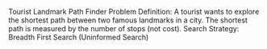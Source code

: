 Tourist Landmark Path Finder
Problem Definition: A tourist wants to explore the shortest path between two famous landmarks in a city. The shortest path is measured by the number of stops (not cost). Search Strategy: Breadth First Search (Uninformed Search)